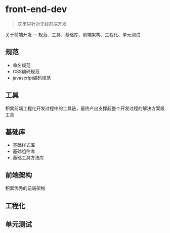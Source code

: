 # front-end-dev
> 这里只针对无线前端开发

关于前端开发 -- 规范、工具、基础库、前端架构、工程化、单元测试

## 规范
* 命名规范
* CSS编码规范
* javascript编码规范

## 工具
积累前端工程化开发过程中的工具链，最终产出支撑起整个开发过程的解决方案级工具

## 基础库
* 基础样式库
* 基础组件库
* 基础工具方法库

## 前端架构
积累优秀的前端架构

## 工程化

## 单元测试
